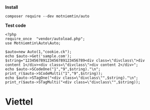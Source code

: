 **Install** 

    composer require --dev motniemtin/auto
    
**Test code**    

    <?php
    require_once  "vendor/autoload.php";
    use Motniemtin\Auto\Auto;
    
    $auto=new Auto(1,"cookie.ck");
    echo $auto->Get('sample.com');
    $string="123456789123456789123456789<div class=\"divclass\">div content 1</div><div class=\"divclass\">div content 2</div>";
    echo $auto->SCodeOne("1","9",$string)."\n";
    print_r($auto->SCodeMulti("1","9",$string));
    echo $auto->STagOne("<div class=\"divclass\"",$string)."\n";
    print_r($auto->STagMulti("<div class=\"divclass\"",$string));

# Viettel
